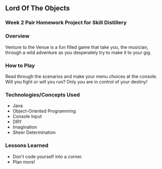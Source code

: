 ## Lord Of The Objects

### Week 2 Pair Homework Project for Skill Distillery

### Overview
Venture to the Venue is a fun filled game that take you, the musician, through a wild adventure as you desperately try to make it to your gig.

### How to Play
Read through the scenarios and make your menu choices at the console.  Will you fight or will you run?  Only you are in control of your destiny!

### Technologies/Concepts Used
* Java
* Object-Oriented Programming
* Console Input
* DRY
* Imagination
* Sheer Determination 

### Lessons Learned
* Don't code yourself into a corner.
* Plan more!